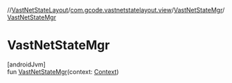 //[VastNetStateLayout](../../../index.md)/[com.gcode.vastnetstatelayout.view](../index.md)/[VastNetStateMgr](index.md)/[VastNetStateMgr](-vast-net-state-mgr.md)

# VastNetStateMgr

[androidJvm]\
fun [VastNetStateMgr](-vast-net-state-mgr.md)(context: [Context](https://developer.android.com/reference/kotlin/android/content/Context.html))
